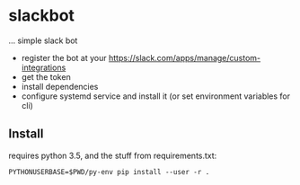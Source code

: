 # slackbot

… simple slack bot

* register the bot at your https://slack.com/apps/manage/custom-integrations
* get the token
* install dependencies
* configure systemd service and install it (or set environment variables for cli)

## Install
requires python 3.5, and the stuff from requirements.txt:

```
PYTHONUSERBASE=$PWD/py-env pip install --user -r .
```
